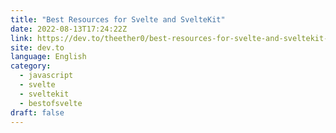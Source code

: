 ```yaml
---
title: "Best Resources for Svelte and SvelteKit"
date: 2022-08-13T17:24:22Z
link: https://dev.to/theether0/best-resources-for-svelte-and-sveltekit-24n?utm_medium=RSS&utm_source=news.12bit.vn
site: dev.to
language: English
category:
  - javascript
  - svelte
  - sveltekit
  - bestofsvelte
draft: false
---
```

